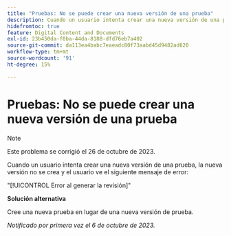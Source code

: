 ```yaml
---
title: "Pruebas: No se puede crear una nueva versión de una prueba"
description: Cuando un usuario intenta crear una nueva versión de una prueba, esta no se crea y aparece un mensaje de error.
hidefromtoc: true
feature: Digital Content and Documents
exl-id: 23b450da-f0ba-44da-8188-dfd76eb7a402
source-git-commit: da113ea4babc7eaeadc80f73aabd45d9482ad620
workflow-type: tm+mt
source-wordcount: '91'
ht-degree: 15%

---
```


# Pruebas: No se puede crear una nueva versión de una prueba

>[!NOTE]
>
>Este problema se corrigió el 26 de octubre de 2023.

Cuando un usuario intenta crear una nueva versión de una prueba, la nueva versión no se crea y el usuario ve el siguiente mensaje de error:

&quot;[!UICONTROL Error al generar la revisión]&quot;

**Solución alternativa**

Cree una nueva prueba en lugar de una nueva versión de prueba.

_Notificado por primera vez el 6 de octubre de 2023._
